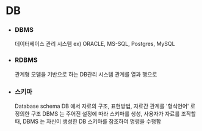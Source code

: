 # DB

- ### DBMS

  데이터베이스 관리 시스템 ex) ORACLE, MS-SQL, Postgres, MySQL

- ### RDBMS

  관계형 모델을 기반으로 하는 DB관리 시스템 
  관계를 열과 행으로

- ### 스키마

  Database schema
  DB 에서 자료의 구조, 표현방법, 자료간 관계를 '형식언어' 로 정의한 구조
  DBMS 는 주어진 설정에 따라 스키마를 생성,
  사용자가 자료를 조작할 때, DBMS 는 자신이 생성한 DB 스키마를 참조하여 명령을 수행함